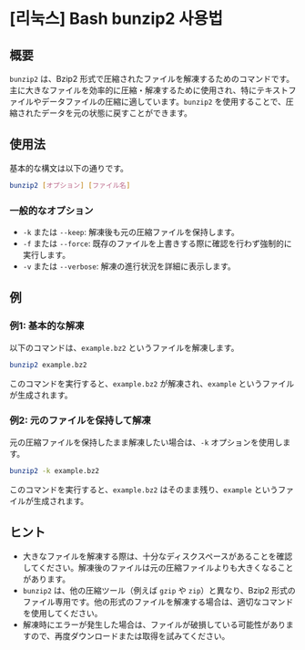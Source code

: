 # [리눅스] Bash bunzip2 사용법

## 概要
`bunzip2` は、Bzip2 形式で圧縮されたファイルを解凍するためのコマンドです。主に大きなファイルを効率的に圧縮・解凍するために使用され、特にテキストファイルやデータファイルの圧縮に適しています。`bunzip2` を使用することで、圧縮されたデータを元の状態に戻すことができます。

## 使用法
基本的な構文は以下の通りです。

```bash
bunzip2 [オプション] [ファイル名]
```

### 一般的なオプション
- `-k` または `--keep`: 解凍後も元の圧縮ファイルを保持します。
- `-f` または `--force`: 既存のファイルを上書きする際に確認を行わず強制的に実行します。
- `-v` または `--verbose`: 解凍の進行状況を詳細に表示します。

## 例
### 例1: 基本的な解凍
以下のコマンドは、`example.bz2` というファイルを解凍します。

```bash
bunzip2 example.bz2
```

このコマンドを実行すると、`example.bz2` が解凍され、`example` というファイルが生成されます。

### 例2: 元のファイルを保持して解凍
元の圧縮ファイルを保持したまま解凍したい場合は、`-k` オプションを使用します。

```bash
bunzip2 -k example.bz2
```

このコマンドを実行すると、`example.bz2` はそのまま残り、`example` というファイルが生成されます。

## ヒント
- 大きなファイルを解凍する際は、十分なディスクスペースがあることを確認してください。解凍後のファイルは元の圧縮ファイルよりも大きくなることがあります。
- `bunzip2` は、他の圧縮ツール（例えば `gzip` や `zip`）と異なり、Bzip2 形式のファイル専用です。他の形式のファイルを解凍する場合は、適切なコマンドを使用してください。
- 解凍時にエラーが発生した場合は、ファイルが破損している可能性がありますので、再度ダウンロードまたは取得を試みてください。
